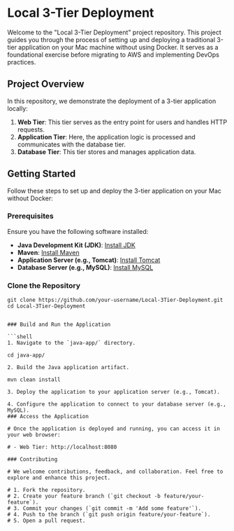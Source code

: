 # Local 3-Tier Deployment

Welcome to the "Local 3-Tier Deployment" project repository. This project guides you through the process of setting up and deploying a traditional 3-tier application on your Mac machine without using Docker. It serves as a foundational exercise before migrating to AWS and implementing DevOps practices.

## Project Overview

In this repository, we demonstrate the deployment of a 3-tier application locally:

1. **Web Tier**: This tier serves as the entry point for users and handles HTTP requests.
2. **Application Tier**: Here, the application logic is processed and communicates with the database tier.
3. **Database Tier**: This tier stores and manages application data.

## Getting Started

Follow these steps to set up and deploy the 3-tier application on your Mac without Docker:

### Prerequisites

Ensure you have the following software installed:

- **Java Development Kit (JDK)**: [Install JDK](https://www.oracle.com/java/technologies/javase-downloads.html)
- **Maven**: [Install Maven](https://maven.apache.org/install.html)
- **Application Server (e.g., Tomcat)**: [Install Tomcat](http://tomcat.apache.org/)
- **Database Server (e.g., MySQL)**: [Install MySQL](https://dev.mysql.com/downloads/installer/)

### Clone the Repository

```shell
git clone https://github.com/your-username/Local-3Tier-Deployment.git
cd Local-3Tier-Deployment


### Build and Run the Application

```shell
1. Navigate to the `java-app/` directory.

cd java-app/

2. Build the Java application artifact.

mvn clean install

3. Deploy the application to your application server (e.g., Tomcat).

4. Configure the application to connect to your database server (e.g., MySQL).
### Access the Application

# Once the application is deployed and running, you can access it in your web browser:

# - Web Tier: http://localhost:8080

### Contributing

# We welcome contributions, feedback, and collaboration. Feel free to explore and enhance this project.

# 1. Fork the repository.
# 2. Create your feature branch (`git checkout -b feature/your-feature`).
# 3. Commit your changes (`git commit -m 'Add some feature'`).
# 4. Push to the branch (`git push origin feature/your-feature`).
# 5. Open a pull request.

